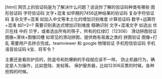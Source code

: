 [html] 网页上的验证码是为了解决什么问题？说说你了解的验证码种类有哪些
图形验证码
字符验证码 文字+混淆 如早期的7456这种结果的验证码
复杂字符验证码 复杂文字+混淆 如加入中文等本土化的增加识别难度
计算验证码 数字+运算符+混淆 如1+2=? 需要识别表达式增加识别难度
精确识别 文字+混淆文字 如选出 优贝在线 中的 贝字，或者选出所有的筷子，所有的红绿灯（12306）
滑动拼图验证 图像+滑块+图像凹槽 如常见的滑动拼图，提供商有易盾之类的
拼图验证 图像+打乱 需要用户去拼合完成。teamviewer 和 google
物理验证
手机短信验证码
手机语音验证码
k宝、将军令？

主要还是看防护目的，防盗号和防爆刷的手段就应该不一样。
防止机器行为，确定是人为操作，比如登陆、发帖等。
保护服务器，比如12306买票的时候，各种抢购的时候。